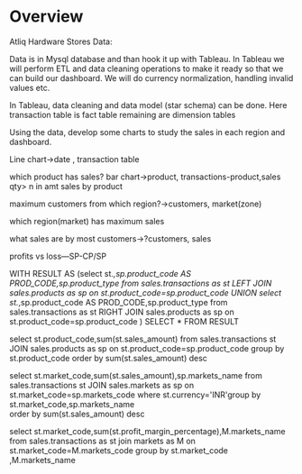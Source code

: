 # Overview


Atliq Hardware Stores Data:

Data is in Mysql database and than hook it up with Tableau. In Tableau we will perform ETL and data cleaning operations to make it ready so that we can build our dashboard. We will do currency normalization, handling invalid values etc.  

In Tableau, data cleaning and data model (star schema) can be done.
Here transaction table is fact table
remaining are dimension tables

Using the data, develop some charts to study the sales in each region and dashboard.

Line chart->date , transaction table

which product has sales?
bar chart->product, transactions-product,sales qty> n in amt sales by product

maximum customers from which region?->customers, market(zone)


which region(market) has maximum sales

what sales are  by most customers->?customers, sales

profits vs loss—SP-CP/SP	

WITH RESULT AS (select st.*,sp.product_code AS PROD_CODE,sp.product_type  from sales.transactions as st  LEFT JOIN sales.products as sp on 
st.product_code=sp.product_code 
UNION
select st.*,sp.product_code AS PROD_CODE,sp.product_type from sales.transactions as st  RIGHT JOIN sales.products as sp on 
st.product_code=sp.product_code ) SELECT * FROM RESULT

select st.product_code,sum(st.sales_amount) from sales.transactions st JOIN sales.products as sp on 
st.product_code=sp.product_code group by  st.product_code  order by sum(st.sales_amount) desc


select st.market_code,sum(st.sales_amount),sp.markets_name from sales.transactions st JOIN sales.markets as sp on 
st.market_code=sp.markets_code where st.currency='INR'group by  st.market_code,sp.markets_name  
 order by sum(st.sales_amount) desc


select st.market_code,sum(st.profit_margin_percentage),M.markets_name from sales.transactions as st join markets as M
on st.market_code=M.markets_code group by  st.market_code ,M.markets_name
  
  
